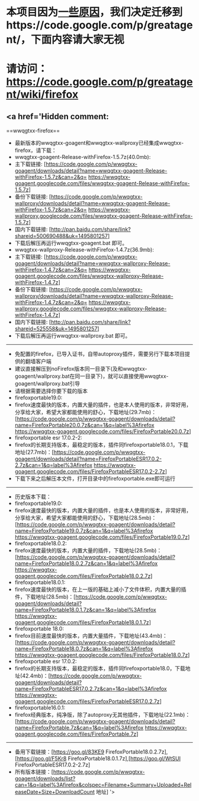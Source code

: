 # 本项目因为[一些原因](https://code.google.com/p/greatagent/wiki/WhyMove)，我们决定迁移到https://code.google.com/p/greatagent/，下面内容请大家无视 #

# 请访问：https://code.google.com/p/greatagent/wiki/firefox #

<a href='Hidden comment: 
------
==wwqgtxx-firefox==
* 最新版本的wwqgtxx-goagent和wwqgtxx-wallproxy已经集成wwqgtxx-firefox，请下载：
* wwqgtxx-goagent-Release-withFirefox-1.5.7z(40.0mb):
* 主下载链接: [https://code.google.com/p/wwqgtxx-goagent/downloads/detail?name=wwqgtxx-goagent-Release-withFirefox-1.5.7z&can=2&q= https://wwqgtxx-goagent.googlecode.com/files/wwqgtxx-goagent-Release-withFirefox-1.5.7z]
* 备份下载链接: [https://code.google.com/p/wwqgtxx-wallproxy/downloads/detail?name=wwqgtxx-goagent-Release-withFirefox-1.5.7z&can=2&q= https://wwqgtxx-wallproxy.googlecode.com/files/wwqgtxx-goagent-Release-withFirefox-1.5.7z]
* 国内下载链接: [http://pan.baidu.com/share/link?shareid=500690488&uk=1495801257]
* 下载后解压再运行wwqgtxx-goagent.bat 即可。
* wwqgtxx-wallproxy-Release-withFirefox-1.4.7z(36.9mb):
* 主下载链接: [https://code.google.com/p/wwqgtxx-goagent/downloads/detail?name=wwqgtxx-wallproxy-Release-withFirefox-1.4.7z&can=2&q= https://wwqgtxx-goagent.googlecode.com/files/wwqgtxx-wallproxy-Release-withFirefox-1.4.7z]
* 备份下载链接: [https://code.google.com/p/wwqgtxx-wallproxy/downloads/detail?name=wwqgtxx-wallproxy-Release-withFirefox-1.4.7z&can=2&q= https://wwqgtxx-wallproxy.googlecode.com/files/wwqgtxx-wallproxy-Release-withFirefox-1.4.7z]
* 国内下载链接: [http://pan.baidu.com/share/link?shareid=525558&uk=1495801257]
* 下载后解压再运行wwqgtxx-wallproxy.bat 即可。
------
* 免配置的firefox，已导入证书，自带autoproxy插件，需要另行下载本项目提供的翻墙客户端
* 建议直接解压到noFirefox版本同一目录下(及和wwqgtxx-goagent/wallproxy.bat在同一目录下)，就可以直接使用wwqgtxx-goagent/wallproxy.bat引导
* 请根据需要选择你要下载的版本
* firefoxportable19.0:
* firefox速度最快的版本，内置大量的插件，也是本人使用的版本，非常好用，分享给大家，希望大家都能使用的舒心，下载地址(29.7mb)：[https://code.google.com/p/wwqgtxx-goagent/downloads/detail?name=FirefoxPortable20.0.7z&can=1&q=label%3Afirefox https://wwqgtxx-goagent.googlecode.com/files/FirefoxPortable20.0.7z]
* firefoxportable esr 17.0.2-2:
* firefox的长期支持版本，最稳定的版本，插件同firefoxportable18.0.1，下载地址(27.7mb)：[https://code.google.com/p/wwqgtxx-goagent/downloads/detail?name=FirefoxPortableESR17.0.2-2.7z&can=1&q=label%3Afirefox https://wwqgtxx-goagent.googlecode.com/files/FirefoxPortableESR17.0.2-2.7z]
* 下载下来之后解压本文件，打开目录中的firefoxportable.exe即可运行
------
* 历史版本下载：
* firefoxportable19.0:
* firefox速度最快的版本，内置大量的插件，也是本人使用的版本，非常好用，分享给大家，希望大家都能使用的舒心，下载地址(28.5mb)：[https://code.google.com/p/wwqgtxx-goagent/downloads/detail?name=FirefoxPortable19.0.7z&can=1&q=label%3Afirefox https://wwqgtxx-goagent.googlecode.com/files/FirefoxPortable19.0.7z]
* firefoxportable18.0.2:
* firefox速度最快的版本，内置大量的插件，下载地址(28.5mb)：[https://code.google.com/p/wwqgtxx-goagent/downloads/detail?name=FirefoxPortable18.0.2.7z&can=1&q=label%3Afirefox https://wwqgtxx-goagent.googlecode.com/files/FirefoxPortable18.0.2.7z]
* firefoxportable18.0.1:
* firefox速度最快的版本，在上一版的基础上减小了文件体积，内置大量的插件，下载地址(28.5mb)：[https://code.google.com/p/wwqgtxx-goagent/downloads/detail?name=FirefoxPortable18.0.1.7z&can=1&q=label%3Afirefox https://wwqgtxx-goagent.googlecode.com/files/FirefoxPortable18.0.1.7z]
* firefoxportable 18.0:
* firefox目前速度最快的版本，内置大量插件，下载地址(43.4mb)：[https://code.google.com/p/wwqgtxx-goagent/downloads/detail?name=FirefoxPortable18.0.7z&can=1&q=label%3Afirefox https://wwqgtxx-goagent.googlecode.com/files/FirefoxPortable18.0.7z]
* firefoxportable esr 17.0.2:
* firefox的长期支持版本，最稳定的版本，插件同firefoxportable18.0，下载地址(42.4mb)：[https://code.google.com/p/wwqgtxx-goagent/downloads/detail?name=FirefoxPortableESR17.0.2.7z&can=1&q=label%3Afirefox https://wwqgtxx-goagent.googlecode.com/files/FirefoxPortableESR17.0.2.7z]
* firefoxportable16.0.1:
* firefox经典版本，纯净版，除了autoproxy无其他插件，下载地址(22.1mb)：[https://code.google.com/p/wwqgtxx-goagent/downloads/detail?name=FirefoxPortable.7z&can=1&q=label%3Afirefox https://wwqgtxx-goagent.googlecode.com/files/FirefoxPortable.7z]
------
* 备用下载链接：[https://goo.gl/83KE9 FirefoxPortable18.0.2.7z],[https://goo.gl/F5Kr8 FirefoxPortable18.0.1.7z],[https://goo.gl/WtSUI FirefoxPortableESR17.0.2-2.7z]
* 所有版本链接：[https://code.google.com/p/wwqgtxx-goagent/downloads/list?can=1&q=label%3Afirefox&colspec=Filename+Summary+Uploaded+ReleaseDate+Size+DownloadCount 地址]
'></a>